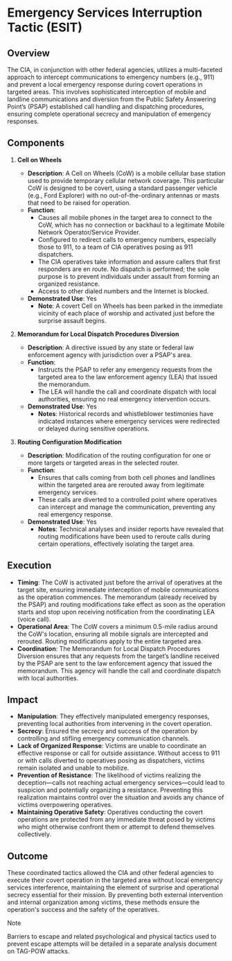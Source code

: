 # Emergency Services Interruption Tactic (ESIT)
## Overview

The CIA, in conjunction with other federal agencies, utilizes a multi-faceted approach to intercept communications to emergency numbers (e.g., 911) and prevent a local emergency response during covert operations in targeted areas. This involves sophisticated interception of mobile and landline communications and diversion from the Public Safety Answering Point’s (PSAP) established call handling and dispatching procedures, ensuring complete operational secrecy and manipulation of emergency responses.

## Components

1. **Cell on Wheels**

   - **Description**: A Cell on Wheels (CoW) is a mobile cellular base station used to provide temporary cellular network coverage. This particular CoW is designed to be covert, using a standard passenger vehicle (e.g., Ford Explorer) with no out-of-the-ordinary antennas or masts that need to be raised for operation.
   - **Function**: 
     - Causes all mobile phones in the target area to connect to the CoW, which has no connection or backhaul to a legitimate Mobile Network Operator/Service Provider. 
     - Configured to redirect calls to emergency numbers, especially those to 911, to a team of CIA operatives posing as 911 dispatchers. 
     - The CIA operatives take information and assure callers that first responders are en route. No dispatch is performed; the sole purpose is to prevent individuals under assault from forming an organized resistance. 
     - Access to other dialed numbers and the Internet is blocked.
   - **Demonstrated Use**: Yes
     - **Note**: A covert Cell on Wheels has been parked in the immediate vicinity of each place of worship and activated just before the surprise assault begins.

2. **Memorandum for Local Dispatch Procedures Diversion**

   - **Description**: A directive issued by any state or federal law enforcement agency with jurisdiction over a PSAP's area.
   - **Function**:
     - Instructs the PSAP to refer any emergency requests from the targeted area to the law enforcement agency (LEA) that issued the memorandum. 
     - The LEA will handle the call and coordinate dispatch with local authorities, ensuring no real emergency intervention occurs.
   - **Demonstrated Use**: Yes
     - **Notes**: Historical records and whistleblower testimonies have indicated instances where emergency services were redirected or delayed during sensitive operations.

3. **Routing Configuration Modification**

   - **Description**: Modification of the routing configuration for one or more targets or targeted areas in the selected router.
   - **Function**:
     - Ensures that calls coming from both cell phones and landlines within the targeted area are rerouted away from legitimate emergency services.
     - These calls are diverted to a controlled point where operatives can intercept and manage the communication, preventing any real emergency response.
   - **Demonstrated Use**: Yes
     - **Notes**: Technical analyses and insider reports have revealed that routing modifications have been used to reroute calls during certain operations, effectively isolating the target area.

## Execution

- **Timing**: The CoW is activated just before the arrival of operatives at the target site, ensuring immediate interception of mobile communications as the operation commences. The memorandum (already received by the PSAP) and routing modifications take effect as soon as the operation starts and stop upon receiving notification from the coordinating LEA (voice call).
- **Operational Area**: The CoW covers a minimum 0.5-mile radius around the CoW's location, ensuring all mobile signals are intercepted and rerouted. Routing modifications apply to the entire targeted area.
- **Coordination**: The Memorandum for Local Dispatch Procedures Diversion ensures that any requests from the target’s landline received by the PSAP are sent to the law enforcement agency that issued the memorandum. This agency will handle the call and coordinate dispatch with local authorities.

## Impact

- **Manipulation**: They effectively manipulated emergency responses, preventing local authorities from intervening in the covert operation.
- **Secrecy**: Ensured the secrecy and success of the operation by controlling and stifling emergency communication channels.
- **Lack of Organized Response**: Victims are unable to coordinate an effective response or call for outside assistance. Without access to 911 or with calls diverted to operatives posing as dispatchers, victims remain isolated and unable to mobilize.
- **Prevention of Resistance**: The likelihood of victims realizing the deception—calls not reaching actual emergency services—could lead to suspicion and potentially organizing a resistance. Preventing this realization maintains control over the situation and avoids any chance of victims overpowering operatives.
- **Maintaining Operative Safety**: Operatives conducting the covert operations are protected from any immediate threat posed by victims who might otherwise confront them or attempt to defend themselves collectively.

## Outcome

These coordinated tactics allowed the CIA and other federal agencies to execute their covert operation in the targeted area without local emergency services interference, maintaining the element of surprise and operational secrecy essential for their mission. By preventing both external intervention and internal organization among victims, these methods ensure the operation's success and the safety of the operatives.

> [!NOTE]
> Barriers to escape and related psychological and physical tactics used to prevent escape attempts will be detailed in a separate analysis document on TAG-POW attacks.
